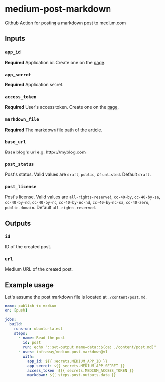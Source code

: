 # medium-post-markdown
Github Action for posting a markdown post to medium.com

## Inputs

### `app_id`

**Required** Application id. Create one on the [page](https://medium.com/me/applications).

### `app_secret`

**Required** Application secret.

### `access_token`

**Required** User's access token. Create one on the [page](https://medium.com/me/settings).

### `markdown_file`

**Required** The markdown file path of the article.

### `base_url`

Base blog's url e.g. https://myblog.com

### `post_status`

Post's status. Valid values are `draft`, `public`, or `unlisted`. Default `draft`. 

### `post_license`

Post's license. Valid values are `all-rights-reserved`, `cc-40-by`, `cc-40-by-sa`, `cc-40-by-nd`, `cc-40-by-nc`, `cc-40-by-nc-nd`, `cc-40-by-nc-sa`, `cc-40-zero`, `public-domain`. Default `all-rights-reserved`.

## Outputs

### `id`

ID of the created post.

### `url`

Medium URL of the created post.

## Example usage
Let's assume the post markdown file is located at `./content/post.md`.

```yaml
name: publish-to-medium
on: [push]

jobs:
  build:
    runs-on: ubuntu-latest
    steps:
      - name: Read the post
        id: post
        run: echo "::set-output name=data::$(cat ./content/post.md)"
      - uses: infraway/medium-post-markdown@v1
        with:
          app_id: ${{ secrets.MEDIUM_APP_ID }}
          app_secret: ${{ secrets.MEDIUM_APP_SECRET }}
          access_token: ${{ secrets.MEDIUM_ACCESS_TOKEN }}
          markdown: ${{ steps.post.outputs.data }}
```
